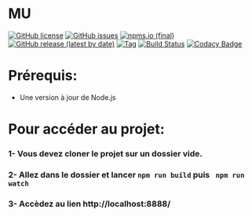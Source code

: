 # MU


[![GitHub license](https://img.shields.io/github/license/Filipedel/MU)](https://github.com/Filipedel/MU/blob/main/License.md)
[![GitHub issues](https://img.shields.io/github/issues/Filipedel/mu)](https://github.com/Filipedel/mu/issues)
[![npms.io (final)](https://img.shields.io/npms-io/quality-score/mu)](https://npms.io/)
[![GitHub release (latest by date)](https://img.shields.io/github/v/release/Filipedel/mu)](.travis.yml)
[![Tag](https://img.shields.io/github/tag/Filipedel/mu.svg?label=tag&style=flat-square)](.travis.yml)
[![Build Status](https://app.travis-ci.com/Filipedel/mu.svg?branch=main)](https://app.travis-ci.com/Filipedel/mu)
[![Codacy Badge](https://app.codacy.com/project/badge/Grade/1f3ba4a638cb4413b44bc20ea7be2073)](https://www.codacy.com/gh/Filipedel/mu/dashboard?utm_source=github.com&amp;utm_medium=referral&amp;utm_content=Filipedel/mu&amp;utm_campaign=Badge_Grade)


# Prérequis:
  - Une version à jour de Node.js



# Pour accéder au projet:

### 1- Vous devez cloner le projet sur un dossier vide.

### 2- Allez dans le dossier et lancer ```npm run build``` puis ``` npm run watch```

### 3- Accèdez au lien http://localhost:8888/ 
